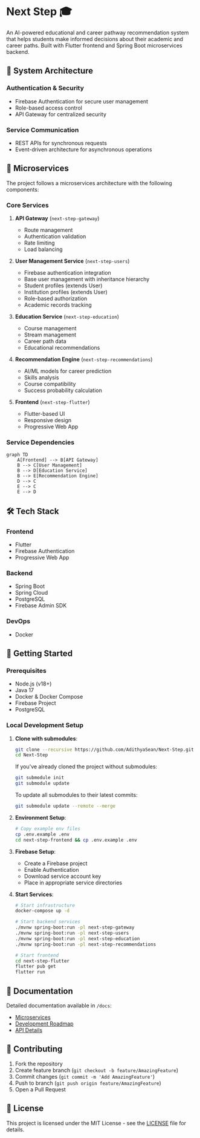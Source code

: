 # Next Step 🎓

An AI-powered educational and career pathway recommendation system that helps students make informed decisions about their academic and career paths. Built with Flutter frontend and Spring Boot microservices backend.

## 🌟 System Architecture

### Authentication & Security
- Firebase Authentication for secure user management
- Role-based access control
- API Gateway for centralized security

### Service Communication
- REST APIs for synchronous requests
- Event-driven architecture for asynchronous operations

## 🚀 Microservices

The project follows a microservices architecture with the following components:

### Core Services
1. **API Gateway** (`next-step-gateway`)
   - Route management
   - Authentication validation
   - Rate limiting
   - Load balancing

2. **User Management Service** (`next-step-users`)
   - Firebase authentication integration
   - Base user management with inheritance hierarchy
   - Student profiles (extends User)
   - Institution profiles (extends User)
   - Role-based authorization
   - Academic records tracking

3. **Education Service** (`next-step-education`)
   - Course management
   - Stream management
   - Career path data
   - Educational recommendations

4. **Recommendation Engine** (`next-step-recommendations`)
   - AI/ML models for career prediction
   - Skills analysis
   - Course compatibility
   - Success probability calculation

5. **Frontend** (`next-step-flutter`)
   - Flutter-based UI
   - Responsive design
   - Progressive Web App

### Service Dependencies
```mermaid
graph TD
    A[Frontend] --> B[API Gateway]
    B --> C[User Management]
    B --> D[Education Service]
    B --> E[Recommendation Engine]
    D --> C
    E --> C
    E --> D
```

## 🛠️ Tech Stack

### Frontend
- Flutter
- Firebase Authentication
- Progressive Web App

### Backend
- Spring Boot
- Spring Cloud
- PostgreSQL
- Firebase Admin SDK

### DevOps
- Docker

## 🚀 Getting Started

### Prerequisites
- Node.js (v18+)
- Java 17
- Docker & Docker Compose
- Firebase Project
- PostgreSQL

### Local Development Setup

1. **Clone with submodules**:
   ```bash
   git clone --recursive https://github.com/AdithyaSean/Next-Step.git
   cd Next-Step
   ```

   If you've already cloned the project without submodules:
   ```bash
   git submodule init
   git submodule update
   ```

   To update all submodules to their latest commits:
   ```bash
   git submodule update --remote --merge
   ```

2. **Environment Setup**:
   ```bash
   # Copy example env files
   cp .env.example .env
   cd next-step-frontend && cp .env.example .env
   ```

3. **Firebase Setup**:
   - Create a Firebase project
   - Enable Authentication
   - Download service account key
   - Place in appropriate service directories

4. **Start Services**:
   ```bash
   # Start infrastructure
   docker-compose up -d

   # Start backend services
   ./mvnw spring-boot:run -pl next-step-gateway
   ./mvnw spring-boot:run -pl next-step-users
   ./mvnw spring-boot:run -pl next-step-education
   ./mvnw spring-boot:run -pl next-step-recommendations

   # Start frontend
   cd next-step-flutter
   flutter pub get
   flutter run
   ```

## 📝 Documentation

Detailed documentation available in `/docs`:
- [Microservices](docs/microservices.md)
- [Development Roadmap](docs/roadmap.md)
- [API Details](docs/api.md)

## 🤝 Contributing

1. Fork the repository
2. Create feature branch (`git checkout -b feature/AmazingFeature`)
3. Commit changes (`git commit -m 'Add AmazingFeature'`)
4. Push to branch (`git push origin feature/AmazingFeature`)
5. Open a Pull Request

## 📄 License

This project is licensed under the MIT License - see the [LICENSE](LICENSE) file for details.
